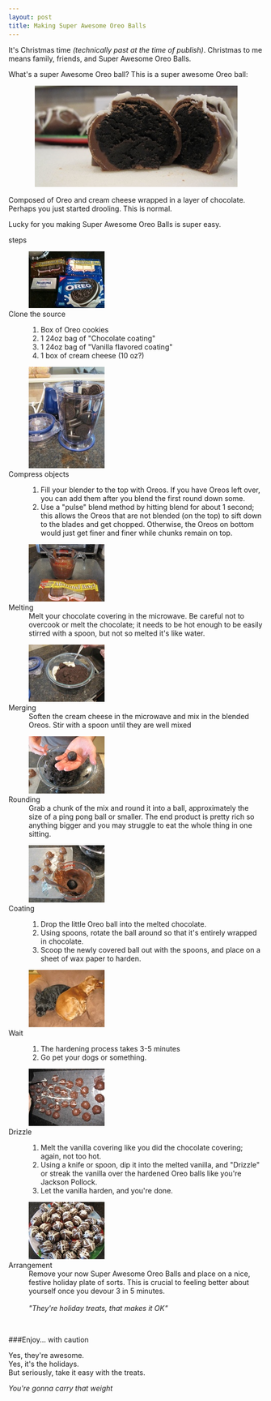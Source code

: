 ```yaml
--- 
layout: post
title: Making Super Awesome Oreo Balls     
---        
```


It's Christmas time _(technically past at the time of publish)_.  Christmas to me means family, friends, and Super Awesome Oreo Balls.

What's a super Awesome Oreo ball?  This is a super awesome Oreo ball:

<div align="center">
<a href="/images/oreo-balls/anatomy.JPG">
    <img src="/images/oreo-balls/anatomy-header.JPG" title="Anatomy of a super Awesome Oreo Ball" width="401" />  
</a>
</div>

Composed of Oreo and cream cheese wrapped in a layer of chocolate.  Perhaps you just started drooling.  This is normal.  

Lucky for you making Super Awesome Oreo Balls is super easy.  

steps

<dl class="oreo-steps">
    <dd class="image">
        <a href="/images/oreo-balls/materials.jpg">
            <img src="/images/oreo-balls/materials-thumb.jpg" alt="Clone the source" width="150" />
        </a>
    </dd>
    <dt>Clone the source</dt>
    <dd>
        <ol>
            <li>Box of Oreo cookies</li>
            <li>1 24oz bag of "Chocolate coating"</li>
            <li>1 24oz bag of "Vanilla flavored coating"</li>
            <li>1 box of cream cheese (10 oz?)</li>
        </ol>
    </dd>
</dl>
<dl class="oreo-steps">
    <dd class="image">
        <a href="/images/oreo-balls/blender.jpg">
            <img src="/images/oreo-balls/blender-thumb.jpg" alt="Compress objects" width="150" />
        </a>
    </dd>
    <dt>Compress objects</dt>
    <dd>
        <ol>
            <li>
            Fill your blender to the top with Oreos.  If you have Oreos left over, you can add them after you blend the first round down some.  
            </li>
            <li>
            Use a "pulse" blend method by hitting blend for about 1 second; this allows the Oreos that are not blended (on the top) to sift down to the blades and get chopped.  Otherwise, the Oreos on bottom would just get finer and finer while chunks remain on top.  
            </li>
        </ol>
    </dd>
</dl>
<dl class="oreo-steps">
    <dd class="image">
        <a href="/images/oreo-balls/choco-melt.jpg">
            <img src="/images/oreo-balls/choco-melt-thumb.jpg" alt="Melting" width="150" />
        </a>
    </dd>
    <dt>Melting</dt>
    <dd>
        Melt your chocolate covering in the microwave.  Be careful not to overcook or melt the chocolate; it needs to be hot enough to be easily stirred with a spoon, but not so melted it's like water.
    </dd>
</dl>
<dl class="oreo-steps">
    <dd class="image">
        <a href="/images/oreo-balls/mix-o-and-c.jpg">
            <img src="/images/oreo-balls/mix-o-and-c-thumb.jpg" alt="Merging" width="150" />
        </a>
    </dd>
    <dt>Merging</dt>
    <dd>
        Soften the cream cheese in the microwave and mix in the blended Oreos.  Stir with a spoon until they are well mixed
    </dd>
</dl>
<dl class="oreo-steps">
    <dd class="image">
        <a href="/images/oreo-balls/oreo-ball.jpg">
            <img src="/images/oreo-balls/oreo-ball-thumb.jpg" alt="Rounding" width="150" />
        </a>
    </dd>
    <dt>Rounding</dt>
    <dd>
        Grab a chunk of the mix and round it into a ball, approximately the size of a ping pong ball or smaller.  The end product is pretty rich so anything bigger and you may struggle to eat the whole thing in one sitting.
    </dd>
</dl>
<dl class="oreo-steps">
    <dd class="image">
        <a href="/images/oreo-balls/oreo-chocolate.jpg">
            <img src="/images/oreo-balls/oreo-chocolate-thumb.jpg" alt="Coating" width="150" />
        </a>
    </dd>
    <dt>Coating</dt>
    <dd>
        <ol>
            <li>
                Drop the little Oreo ball into the melted chocolate.  
            </li>
            <li>
                Using spoons, rotate the ball around so that it's entirely wrapped in chocolate.
            </li>
            <li>
                Scoop the newly covered ball out with the spoons, and place on a sheet of wax paper to harden. 
            </li>
        </ol>
    </dd>
</dl>
<dl class="oreo-steps">
    <dd class="image">
        <a href="/images/oreo-balls/wait-2.jpg">
            <img src="/images/oreo-balls/wait-2-thumb.jpg" alt="Wait" width="150" />
        </a>
    </dd>
    <dt>Wait</dt>
    <dd>
        <ol>
            <li>
                The hardening process takes 3-5 minutes
            </li>
            <li>
                Go pet your dogs or something.
            </li>
        </ol>
    </dd>
</dl>
<dl class="oreo-steps">
    <dd class="image">
        <a href="/images/oreo-balls/drizzle.jpg">
            <img src="/images/oreo-balls/drizzle-thumb.jpg" alt="Drizzle" width="150" />
        </a>
    </dd>
    <dt>Drizzle</dt>
    <dd>
        <ol>
            <li>
                Melt the vanilla covering like you did the chocolate covering; again, not too hot.
            </li>
            <li>
                Using a knife or spoon, dip it into the melted vanilla, and "Drizzle" or streak the vanilla over the hardened Oreo balls like you're  Jackson Pollock.
            </li>
            <li>
                Let the vanilla harden, and you're done.  
            </li>
        </ol>
    </dd>
</dl>
<dl class="oreo-steps">
    <dd class="image">
        <a href="/images/oreo-balls/collection.jpg">
            <img src="/images/oreo-balls/collection-thumb.jpg" alt="Arrangement" width="150" />
        </a>
    </dd>
    <dt>Arrangement</dt>
    <dd>
        Remove your now Super Awesome Oreo Balls and place on a nice, festive holiday plate of sorts.  This is crucial to feeling better about yourself once you devour 3 in 5 minutes. 
        <br /><br />
        <em>"They're holiday treats, that makes it OK"</em>
    </dd>
</dl>
<br style="clear:both" />

###Enjoy... with caution 

Yes, they're awesome.  
Yes, it's the holidays.  
But seriously, take it easy with the treats.  

*You're gonna carry that weight*

